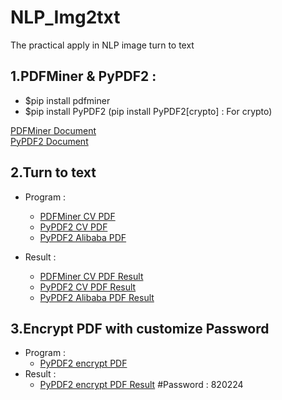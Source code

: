 # NLP_Img2txt
The practical apply in NLP image turn to text

## 1.PDFMiner & PyPDF2 : 
- $pip install pdfminer 
- $pip install PyPDF2 (pip install PyPDF2[crypto] : For crypto)

[PDFMiner Document](https://pdfminer-docs.readthedocs.io/programming.html#performing-layout-analysis) <br>
[PyPDF2 Document](https://ithelp.ithome.com.tw/articles/10221247)

## 2.Turn to text 

- Program : 
    - [PDFMiner CV PDF](./PDFMiner_PDF2txt.py)
    - [PyPDF2 CV PDF](./PYPDF2_PDF2txt.py)
    - [PyPDF2 Alibaba PDF](./PYPDF2_PDF2txt.py)

- Result : 
    - [PDFMiner CV PDF Result](./data/Wizpresso/output/PDFMiner_20221129CV.txt)
    - [PyPDF2 CV PDF Result](./data/Wizpresso/output/PyPDF2_20221129CV.txt)
    - [PyPDF2 Alibaba PDF Result](./data/Wizpresso/output/PyPDF2_file.txt)

## 3.Encrypt PDF with customize Password
- Program : 
    - [PyPDF2 encrypt PDF](./PyPDF2_encryptPDF.py)
- Result : 
    - [PyPDF2 encrypt PDF Result](./data/Wizpresso/output/David_CV.pdf) #Password : 820224